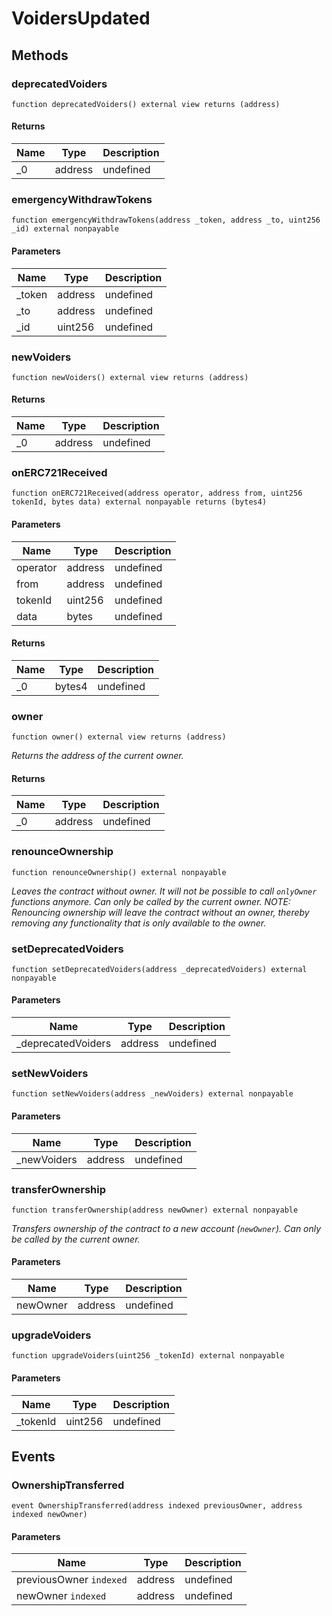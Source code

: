 # VoidersUpdated









## Methods

### deprecatedVoiders

```solidity
function deprecatedVoiders() external view returns (address)
```






#### Returns

| Name | Type | Description |
|---|---|---|
| _0 | address | undefined |

### emergencyWithdrawTokens

```solidity
function emergencyWithdrawTokens(address _token, address _to, uint256 _id) external nonpayable
```





#### Parameters

| Name | Type | Description |
|---|---|---|
| _token | address | undefined |
| _to | address | undefined |
| _id | uint256 | undefined |

### newVoiders

```solidity
function newVoiders() external view returns (address)
```






#### Returns

| Name | Type | Description |
|---|---|---|
| _0 | address | undefined |

### onERC721Received

```solidity
function onERC721Received(address operator, address from, uint256 tokenId, bytes data) external nonpayable returns (bytes4)
```





#### Parameters

| Name | Type | Description |
|---|---|---|
| operator | address | undefined |
| from | address | undefined |
| tokenId | uint256 | undefined |
| data | bytes | undefined |

#### Returns

| Name | Type | Description |
|---|---|---|
| _0 | bytes4 | undefined |

### owner

```solidity
function owner() external view returns (address)
```



*Returns the address of the current owner.*


#### Returns

| Name | Type | Description |
|---|---|---|
| _0 | address | undefined |

### renounceOwnership

```solidity
function renounceOwnership() external nonpayable
```



*Leaves the contract without owner. It will not be possible to call `onlyOwner` functions anymore. Can only be called by the current owner. NOTE: Renouncing ownership will leave the contract without an owner, thereby removing any functionality that is only available to the owner.*


### setDeprecatedVoiders

```solidity
function setDeprecatedVoiders(address _deprecatedVoiders) external nonpayable
```





#### Parameters

| Name | Type | Description |
|---|---|---|
| _deprecatedVoiders | address | undefined |

### setNewVoiders

```solidity
function setNewVoiders(address _newVoiders) external nonpayable
```





#### Parameters

| Name | Type | Description |
|---|---|---|
| _newVoiders | address | undefined |

### transferOwnership

```solidity
function transferOwnership(address newOwner) external nonpayable
```



*Transfers ownership of the contract to a new account (`newOwner`). Can only be called by the current owner.*

#### Parameters

| Name | Type | Description |
|---|---|---|
| newOwner | address | undefined |

### upgradeVoiders

```solidity
function upgradeVoiders(uint256 _tokenId) external nonpayable
```





#### Parameters

| Name | Type | Description |
|---|---|---|
| _tokenId | uint256 | undefined |



## Events

### OwnershipTransferred

```solidity
event OwnershipTransferred(address indexed previousOwner, address indexed newOwner)
```





#### Parameters

| Name | Type | Description |
|---|---|---|
| previousOwner `indexed` | address | undefined |
| newOwner `indexed` | address | undefined |



